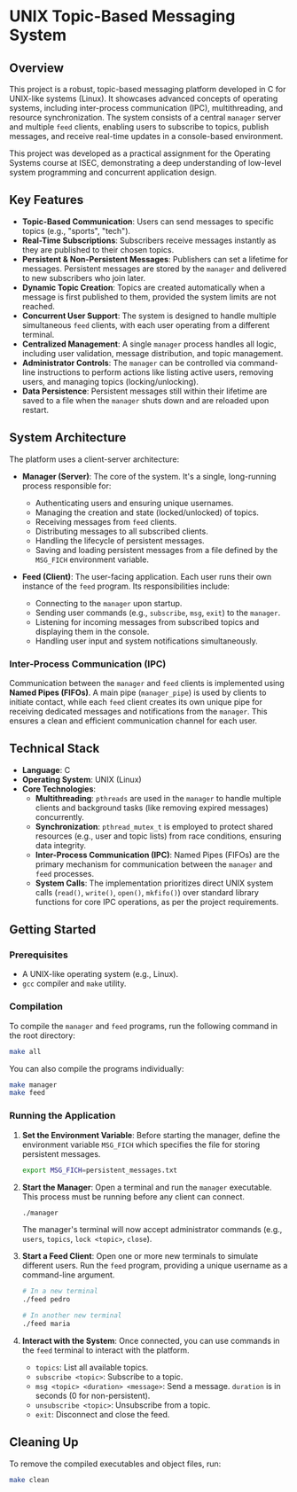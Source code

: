 # UNIX Topic-Based Messaging System

## Overview

This project is a robust, topic-based messaging platform developed in C for UNIX-like systems (Linux). It showcases advanced concepts of operating systems, including inter-process communication (IPC), multithreading, and resource synchronization. The system consists of a central `manager` server and multiple `feed` clients, enabling users to subscribe to topics, publish messages, and receive real-time updates in a console-based environment.

This project was developed as a practical assignment for the Operating Systems course at ISEC, demonstrating a deep understanding of low-level system programming and concurrent application design.

## Key Features

* **Topic-Based Communication**: Users can send messages to specific topics (e.g., "sports", "tech").
* **Real-Time Subscriptions**: Subscribers receive messages instantly as they are published to their chosen topics.
* **Persistent & Non-Persistent Messages**: Publishers can set a lifetime for messages. Persistent messages are stored by the `manager` and delivered to new subscribers who join later.
* **Dynamic Topic Creation**: Topics are created automatically when a message is first published to them, provided the system limits are not reached.
* **Concurrent User Support**: The system is designed to handle multiple simultaneous `feed` clients, with each user operating from a different terminal.
* **Centralized Management**: A single `manager` process handles all logic, including user validation, message distribution, and topic management.
* **Administrator Controls**: The `manager` can be controlled via command-line instructions to perform actions like listing active users, removing users, and managing topics (locking/unlocking).
* **Data Persistence**: Persistent messages still within their lifetime are saved to a file when the `manager` shuts down and are reloaded upon restart.

## System Architecture

The platform uses a client-server architecture:

* **Manager (Server)**: The core of the system. It's a single, long-running process responsible for:
    * Authenticating users and ensuring unique usernames.
    * Managing the creation and state (locked/unlocked) of topics.
    * Receiving messages from `feed` clients.
    * Distributing messages to all subscribed clients.
    * Handling the lifecycle of persistent messages.
    * Saving and loading persistent messages from a file defined by the `MSG_FICH` environment variable.

* **Feed (Client)**: The user-facing application. Each user runs their own instance of the `feed` program. Its responsibilities include:
    * Connecting to the `manager` upon startup.
    * Sending user commands (e.g., `subscribe`, `msg`, `exit`) to the `manager`.
    * Listening for incoming messages from subscribed topics and displaying them in the console.
    * Handling user input and system notifications simultaneously.

### Inter-Process Communication (IPC)

Communication between the `manager` and `feed` clients is implemented using **Named Pipes (FIFOs)**. A main pipe (`manager_pipe`) is used by clients to initiate contact, while each `feed` client creates its own unique pipe for receiving dedicated messages and notifications from the `manager`. This ensures a clean and efficient communication channel for each user.

## Technical Stack

* **Language**: C
* **Operating System**: UNIX (Linux)
* **Core Technologies**:
    * **Multithreading**: `pthreads` are used in the `manager` to handle multiple clients and background tasks (like removing expired messages) concurrently.
    * **Synchronization**: `pthread_mutex_t` is employed to protect shared resources (e.g., user and topic lists) from race conditions, ensuring data integrity.
    * **Inter-Process Communication (IPC)**: Named Pipes (FIFOs) are the primary mechanism for communication between the `manager` and `feed` processes.
    * **System Calls**: The implementation prioritizes direct UNIX system calls (`read()`, `write()`, `open()`, `mkfifo()`) over standard library functions for core IPC operations, as per the project requirements.

## Getting Started

### Prerequisites

* A UNIX-like operating system (e.g., Linux).
* `gcc` compiler and `make` utility.

### Compilation

To compile the `manager` and `feed` programs, run the following command in the root directory:

```sh
make all
````

You can also compile the programs individually:

```sh
make manager
make feed
```

### Running the Application

1.  **Set the Environment Variable**: Before starting the manager, define the environment variable `MSG_FICH` which specifies the file for storing persistent messages.

    ```sh
    export MSG_FICH=persistent_messages.txt
    ```

2.  **Start the Manager**: Open a terminal and run the `manager` executable. This process must be running before any client can connect.

    ```sh
    ./manager
    ```

    The manager's terminal will now accept administrator commands (e.g., `users`, `topics`, `lock <topic>`, `close`).

3.  **Start a Feed Client**: Open one or more new terminals to simulate different users. Run the `feed` program, providing a unique username as a command-line argument.

    ```sh
    # In a new terminal
    ./feed pedro

    # In another new terminal
    ./feed maria
    ```

4.  **Interact with the System**: Once connected, you can use commands in the `feed` terminal to interact with the platform.

      * `topics`: List all available topics.
      * `subscribe <topic>`: Subscribe to a topic.
      * `msg <topic> <duration> <message>`: Send a message. `duration` is in seconds (0 for non-persistent).
      * `unsubscribe <topic>`: Unsubscribe from a topic.
      * `exit`: Disconnect and close the feed.

## Cleaning Up

To remove the compiled executables and object files, run:

```sh
make clean
```
